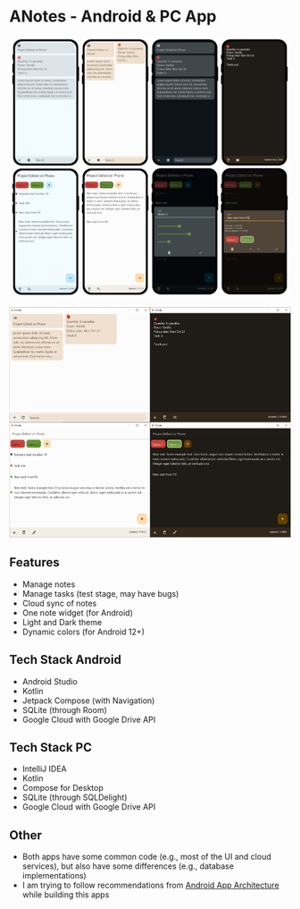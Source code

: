 # ANotes - Android & PC App

<img title="Android version screenshots"
src="https://github.com/lestec-al/a-notes/raw/main/readme_logo.png"/>

<img title="PC version screenshots"
src="https://github.com/lestec-al/a-notes/raw/main/readme_logo_pc.png"
width="540" height="412"/>

## Features
- Manage notes
- Manage tasks (test stage, may have bugs)
- Cloud sync of notes
- One note widget (for Android)
- Light and Dark theme
- Dynamic colors (for Android 12+)

## Tech Stack Android
- Android Studio
- Kotlin
- Jetpack Compose (with Navigation)
- SQLite (through Room)
- Google Cloud with Google Drive API

## Tech Stack PC
- IntelliJ IDEA
- Kotlin
- Compose for Desktop
- SQLite (through SQLDelight)
- Google Cloud with Google Drive API

## Other
- Both apps have some common code (e.g., most of the UI and cloud services), but also have some differences (e.g., database implementations)
- I am trying to follow recommendations from [Android App Architecture](https://developer.android.com/topic/architecture#recommended-app-arch) while building this apps